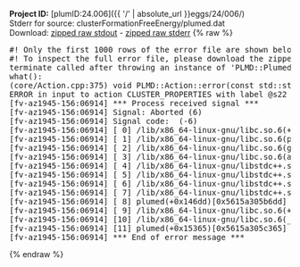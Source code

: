 **Project ID:** [plumID:24.006]({{ '/' | absolute_url }}eggs/24/006/)  
Stderr for source:  clusterFormationFreeEnergy/plumed.dat   
Download: [zipped raw stdout](plumed.dat.plumed.stdout.txt.zip) - [zipped raw stderr](plumed.dat.plumed.stderr.txt.zip) 
{% raw %}
<pre>
#! Only the first 1000 rows of the error file are shown below
#! To inspect the full error file, please download the zipped raw stderr file above
terminate called after throwing an instance of 'PLMD::Plumed::ExceptionError'
what():
(core/Action.cpp:375) void PLMD::Action::error(const std::string&) const
ERROR in input to action CLUSTER_PROPERTIES with label @s22 : keyword ARG is compulsory for this action
[fv-az1945-156:06914] *** Process received signal ***
[fv-az1945-156:06914] Signal: Aborted (6)
[fv-az1945-156:06914] Signal code:  (-6)
[fv-az1945-156:06914] [ 0] /lib/x86_64-linux-gnu/libc.so.6(+0x45330)[0x7f46de445330]
[fv-az1945-156:06914] [ 1] /lib/x86_64-linux-gnu/libc.so.6(pthread_kill+0x11c)[0x7f46de49eb2c]
[fv-az1945-156:06914] [ 2] /lib/x86_64-linux-gnu/libc.so.6(gsignal+0x1e)[0x7f46de44527e]
[fv-az1945-156:06914] [ 3] /lib/x86_64-linux-gnu/libc.so.6(abort+0xdf)[0x7f46de4288ff]
[fv-az1945-156:06914] [ 4] /lib/x86_64-linux-gnu/libstdc++.so.6(+0xa5ff5)[0x7f46de8a5ff5]
[fv-az1945-156:06914] [ 5] /lib/x86_64-linux-gnu/libstdc++.so.6(+0xbb0da)[0x7f46de8bb0da]
[fv-az1945-156:06914] [ 6] /lib/x86_64-linux-gnu/libstdc++.so.6(_ZSt10unexpectedv+0x0)[0x7f46de8a5a55]
[fv-az1945-156:06914] [ 7] /lib/x86_64-linux-gnu/libstdc++.so.6(+0xa5a6f)[0x7f46de8a5a6f]
[fv-az1945-156:06914] [ 8] plumed(+0x146dd)[0x5615a305b6dd]
[fv-az1945-156:06914] [ 9] /lib/x86_64-linux-gnu/libc.so.6(+0x2a1ca)[0x7f46de42a1ca]
[fv-az1945-156:06914] [10] /lib/x86_64-linux-gnu/libc.so.6(__libc_start_main+0x8b)[0x7f46de42a28b]
[fv-az1945-156:06914] [11] plumed(+0x15365)[0x5615a305c365]
[fv-az1945-156:06914] *** End of error message ***
</pre>
{% endraw %}
